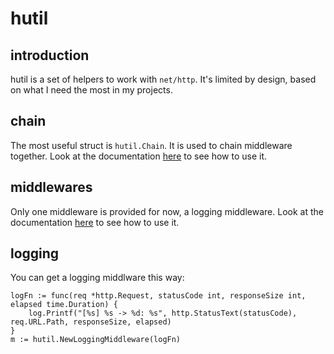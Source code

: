 hutil
======

introduction
------------

hutil is a set of helpers to work with `net/http`. It's limited by design, based on what I need the most in my projects.

chain
-----

The most useful struct is `hutil.Chain`. It is used to chain middleware together. Look at the documentation [here](https://godoc.org/github.com/vrischmann/hutil#Chain) to see how to use it.

middlewares
-----------

Only one middleware is provided for now, a logging middleware. Look at the documentation [here](https://godoc.org/github.com/vrischmann/hutil#Chain) to see how to use it.

logging
-------

You can get a logging middlware this way:

    logFn := func(req *http.Request, statusCode int, responseSize int, elapsed time.Duration) {
        log.Printf("[%s] %s -> %d: %s", http.StatusText(statusCode), req.URL.Path, responseSize, elapsed)
    }
    m := hutil.NewLoggingMiddleware(logFn)
